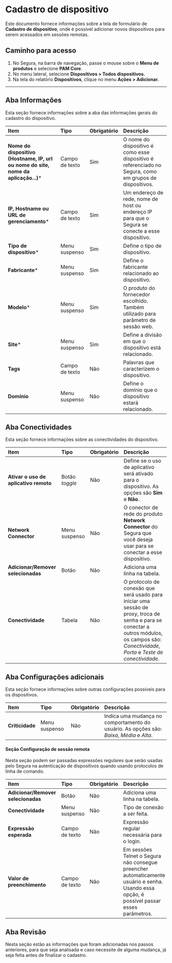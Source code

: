 # Cadastro de dispositivo

Este documento fornece informações sobre a tela de formulário de **Cadastro de dispositivo**, onde é possível adicionar novos dispositivos para serem acessados em sessões remotas.

## Caminho para acesso

1. No Segura, na barra de navegação, passe o mouse sobre o **Menu de produtos** e selecione **PAM Core**.  
2. No menu lateral, selecione **Dispositivos > Todos dispositivos.**  
3. Na tela do relatório **Dispositivos**, clique no menu **Ações > Adicionar.**

---
## Aba Informações  
Esta seção fornece informações sobre a aba das informações gerais do cadastro do dispositivo.

| **Item** | **Tipo** | **Obrigatório** | **Descrição** |
| :---- | :---- | :---- | :---- |
| **Nome do dispositivo (Hostname, IP, url ou nome do site, nome da aplicação...)*** | Campo de texto | Sim | O nome do dispositivo é como esse dispositivo é referenciado no Segura, como em grupos de dispositivos. |
| **IP, Hostname ou URL de gerenciamento*** | Campo de texto | Sim | Um endereço de rede, nome de host ou endereço IP para que o Segura se conecte a esse dispositivo. |
| **Tipo de dispositivo*** | Menu suspenso | Sim | Define o tipo de dispositivo. |
| **Fabricante*** | Menu suspenso | Sim | Define o fabricante relacionado ao dispositivo. |
| **Modelo*** | Menu suspenso | Sim | O produto do fornecedor escolhido. Também utilizado para parâmetro de sessão web. |
| **Site*** | Menu suspenso | Sim | Define a divisão em que o dispositivo está relacionado. |
| **Tags** | Campo de texto | Não | Palavras que caracterizem o dispositivo. |
| **Domínio** | Menu suspenso | Não | Define o domínio que o dispositivo estará relacionado. |

## Aba Conectividades  
Esta seção fornece informações sobre as conectividades do dispositivo.

| **Item** | **Tipo** | **Obrigatório** | **Descrição** |
| :---- | :---- | :---- | :---- |
| **Ativar o uso de aplicativo remoto** | Botão *toggle* | Não | Define se o uso de aplicativo será ativado para o dispositivo. As opções são **Sim** e **Não**. |
| **Network Connector** | Menu suspenso | Não | O conector de rede do produto **Network Connector** do Segura que você deseja usar para se conectar a esse  dispositivo. |
| **Adicionar/Remover selecionadas** | Botão | Não | Adiciona uma linha na tabela. |
| **Conectividade** | Tabela | Não | O protocolo de conexão que será usado para iniciar uma sessão de proxy, troca de senha e para se conectar a outros módulos, os campos são: *Conectividade*, *Porta* e *Teste de conectividade*. |

## Aba Configurações adicionais  
Esta seção fornece informações sobre outras configurações possíveis para os dispositivos.

| **Item** | **Tipo** | **Obrigatório** | **Descrição** |
| :---- | :---- | :---- | :---- |
| **Criticidade** | Menu suspenso | Não | Indica uma mudança no comportamento do usuário. As opções são: *Baixa*, *Média* e *Alta*. |

#### Seção Configuração de sessão remota  
Nesta seção podem ser passadas expressões regulares que serão usadas pelo Segura na autenticação de dispositivos quando usando protocolos de linha de comando.

| **Item** | **Tipo** | **Obrigatório** | **Descrição** |
| :---- | :---- | :---- | :---- |
| **Adicionar/Remover selecionadas** | Botão | Não | Adiciona uma linha na tabela. |
| **Conectividade** | Menu suspenso | Não | Tipo de conexão a ser feita. |
| **Expressão esperada** | Campo de texto | Não | Expressão regular necessária para o login. |
| **Valor de preenchimento** | Campo de texto | Não | Em sessões Telnet o Segura não consegue preencher automaticamente usuário e senha. Usando essa opção, é possível passar esses parâmetros. |

## Aba Revisão  
Nesta seção estão as informações que foram adicionadas nos passos anteriores, para que seja analisada e caso necessite de alguma mudança, já seja feita antes de finalizar o cadastro.